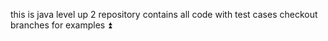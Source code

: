 this is java level up 2 repository contains all code with test cases
checkout branches for examples ⏫

